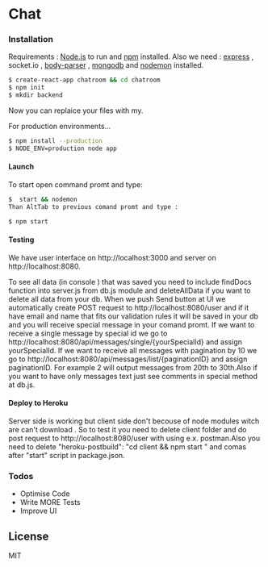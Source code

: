 # Chat
### Installation

Requirements : [Node.js](https://nodejs.org/) to run and [npm](https://www.npmjs.com/get-npm) installed.
Also we need : [express](https://expressjs.com/en/starter/installing.html) , socket.io , [body-parser](https://www.npmjs.com/package/body-parser) , [mongodb](https://github.com/mongodb/node-mongodb-native) and [nodemon](https://www.npmjs.com/package/nodemon) installed.


```bash
$ create-react-app chatroom && cd chatroom
$ npm init 
$ mkdir backend
```
Now you can replaice your files with my.

For production environments...

```bash
$ npm install --production
$ NODE_ENV=production node app
```
#### Launch
To start open command promt and type:
```bash
$  start && nodemon
Than AltTab to previous comand promt and type :
```
```bash
$ npm start
```
#### Testing
We have user interface on http://localhost:3000 and server on http://localhost:8080.

To see all data (in console ) that was saved you need to include findDocs function into server.js from db.js module and deleteAllData if you want to delete all data from your db. When we push Send button at UI we automatically create POST request to http://localhost:8080/user and if it have email and name that fits our validation rules it will be saved in your db and you will receive special message in your comand promt. If we want to receive a single message by special id we go to http://localhost:8080/api/messages/single/{yourSpecialId} and assign yourSpecialId. If we want to receive all messages with pagination by 10 we go to http://localhost:8080/api/messages/list/{paginationID} and assign paginationID. For example 2 will output messages from 20th to 30th.Also if you want to have only messages text just see comments in special method at db.js.

#### Deploy to Heroku
Server side is working but client side don't becouse of node modules witch are can't download . So to test it you need to delete client folder and do post request to http://localhost:8080/user with using e.x. postman.Also you need to delete "heroku-postbuild": "cd client && npm start " and comas after "start" script in package.json.
### Todos
 - Optimise Code
 - Write MORE Tests
 - Improve UI

License
----

MIT
